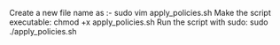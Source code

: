 Create a new file name as :-  sudo vim apply_policies.sh
Make the script executable:   chmod +x apply_policies.sh
Run the script with sudo:     sudo ./apply_policies.sh
